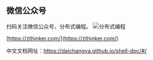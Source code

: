 ## 微信公众号

扫码关注微信公众号，分布式编程。
![分布式编程](http://www.images.mdan.top/qrcode_for_gh_1e2587cc42b1_258_1587996055777.jpg)

[https://zthinker.com/](https://zthinker.com/)

中文文档网址：https://daichangya.github.io/shell-doc/#/

